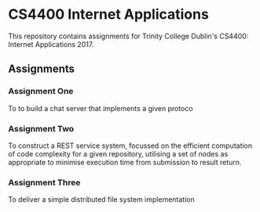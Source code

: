 # CS4400 Internet Applications

This repository contains assignments for Trinity College Dublin's CS4400: Internet Applications 2017.

## Assignments


### Assignment One
To to build a chat server that implements a given protoco


### Assignment Two
To construct a REST service system, focussed on the efficient computation of code complexity for a given repository, utilising a set of nodes as appropriate to minimise execution time from submission to result return.

### Assignment Three
To deliver a simple distributed file system implementation
